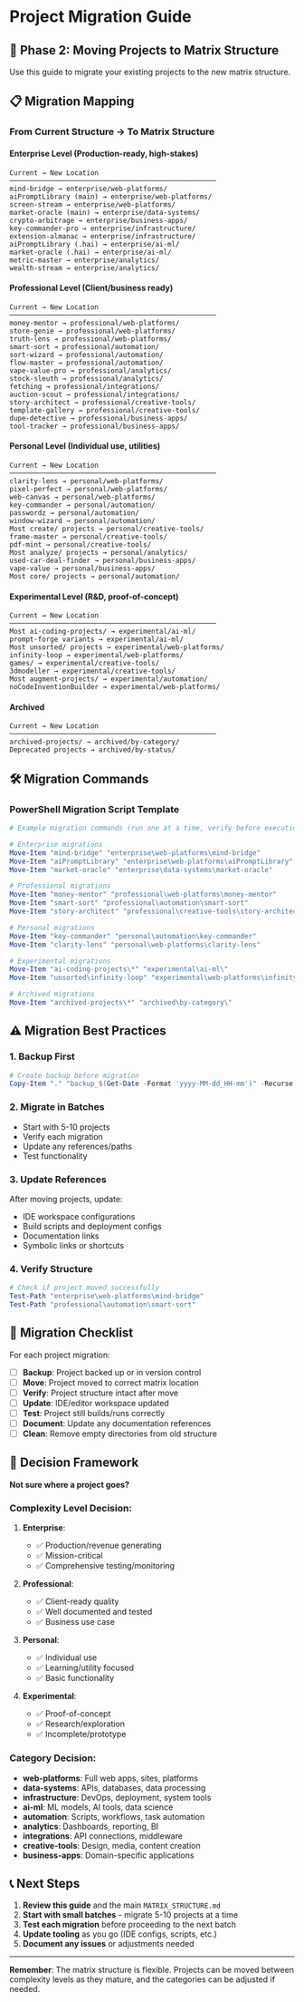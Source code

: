 # Project Migration Guide

## 🔄 Phase 2: Moving Projects to Matrix Structure

Use this guide to migrate your existing projects to the new matrix structure.

## 📋 Migration Mapping

### From Current Structure → To Matrix Structure

#### Enterprise Level (Production-ready, high-stakes)
```
Current → New Location
───────────────────────────────────────────────────
mind-bridge → enterprise/web-platforms/
aiPromptLibrary (main) → enterprise/web-platforms/
screen-stream → enterprise/web-platforms/
market-oracle (main) → enterprise/data-systems/
crypto-arbitrage → enterprise/business-apps/
key-commander-pro → enterprise/infrastructure/
extension-almanac → enterprise/infrastructure/
aiPromptLibrary (.hai) → enterprise/ai-ml/
market-oracle (.hai) → enterprise/ai-ml/
metric-master → enterprise/analytics/
wealth-stream → enterprise/analytics/
```

#### Professional Level (Client/business ready)
```
Current → New Location
───────────────────────────────────────────────────
money-mentor → professional/web-platforms/
store-genie → professional/web-platforms/
truth-lens → professional/web-platforms/
smart-sort → professional/automation/
sort-wizard → professional/automation/
flow-master → professional/automation/
vape-value-pro → professional/analytics/
stock-sleuth → professional/analytics/
fetching → professional/integrations/
auction-scout → professional/integrations/
story-architect → professional/creative-tools/
template-gallery → professional/creative-tools/
dupe-detective → professional/business-apps/
tool-tracker → professional/business-apps/
```

#### Personal Level (Individual use, utilities)
```
Current → New Location
───────────────────────────────────────────────────
clarity-lens → personal/web-platforms/
pixel-perfect → personal/web-platforms/
web-canvas → personal/web-platforms/
key-commander → personal/automation/
passwordz → personal/automation/
window-wizard → personal/automation/
Most create/ projects → personal/creative-tools/
frame-master → personal/creative-tools/
pdf-mint → personal/creative-tools/
Most analyze/ projects → personal/analytics/
used-car-deal-finder → personal/business-apps/
vape-value → personal/business-apps/
Most core/ projects → personal/automation/
```

#### Experimental Level (R&D, proof-of-concept)
```
Current → New Location
───────────────────────────────────────────────────
Most ai-coding-projects/ → experimental/ai-ml/
prompt-forge variants → experimental/ai-ml/
Most unsorted/ projects → experimental/web-platforms/
infinity-loop → experimental/web-platforms/
games/ → experimental/creative-tools/
3dmodeller → experimental/creative-tools/
Most augment-projects/ → experimental/automation/
noCodeInventionBuilder → experimental/web-platforms/
```

#### Archived
```
Current → New Location
───────────────────────────────────────────────────
archived-projects/ → archived/by-category/
Deprecated projects → archived/by-status/
```

## 🛠️ Migration Commands

### PowerShell Migration Script Template
```powershell
# Example migration commands (run one at a time, verify before executing)

# Enterprise migrations
Move-Item "mind-bridge" "enterprise\web-platforms\mind-bridge"
Move-Item "aiPromptLibrary" "enterprise\web-platforms\aiPromptLibrary"
Move-Item "market-oracle" "enterprise\data-systems\market-oracle"

# Professional migrations  
Move-Item "money-mentor" "professional\web-platforms\money-mentor"
Move-Item "smart-sort" "professional\automation\smart-sort"
Move-Item "story-architect" "professional\creative-tools\story-architect"

# Personal migrations
Move-Item "key-commander" "personal\automation\key-commander"
Move-Item "clarity-lens" "personal\web-platforms\clarity-lens"

# Experimental migrations
Move-Item "ai-coding-projects\*" "experimental\ai-ml\"
Move-Item "unsorted\infinity-loop" "experimental\web-platforms\infinity-loop"

# Archived migrations
Move-Item "archived-projects\*" "archived\by-category\"
```

## ⚠️ Migration Best Practices

### 1. **Backup First**
```powershell
# Create backup before migration
Copy-Item "." "backup_$(Get-Date -Format 'yyyy-MM-dd_HH-mm')" -Recurse
```

### 2. **Migrate in Batches**
- Start with 5-10 projects
- Verify each migration
- Update any references/paths
- Test functionality

### 3. **Update References**
After moving projects, update:
- IDE workspace configurations
- Build scripts and deployment configs
- Documentation links
- Symbolic links or shortcuts

### 4. **Verify Structure**
```powershell
# Check if project moved successfully
Test-Path "enterprise\web-platforms\mind-bridge"
Test-Path "professional\automation\smart-sort"
```

## 📝 Migration Checklist

For each project migration:

- [ ] **Backup**: Project backed up or in version control
- [ ] **Move**: Project moved to correct matrix location
- [ ] **Verify**: Project structure intact after move
- [ ] **Update**: IDE/editor workspace updated
- [ ] **Test**: Project still builds/runs correctly
- [ ] **Document**: Update any documentation references
- [ ] **Clean**: Remove empty directories from old structure

## 🎯 Decision Framework

**Not sure where a project goes?**

### Complexity Level Decision:
1. **Enterprise**: 
   - ✅ Production/revenue generating
   - ✅ Mission-critical
   - ✅ Comprehensive testing/monitoring
   
2. **Professional**:
   - ✅ Client-ready quality
   - ✅ Well documented and tested
   - ✅ Business use case
   
3. **Personal**:
   - ✅ Individual use
   - ✅ Learning/utility focused
   - ✅ Basic functionality
   
4. **Experimental**:
   - ✅ Proof-of-concept
   - ✅ Research/exploration
   - ✅ Incomplete/prototype

### Category Decision:
- **web-platforms**: Full web apps, sites, platforms
- **data-systems**: APIs, databases, data processing  
- **infrastructure**: DevOps, deployment, system tools
- **ai-ml**: ML models, AI tools, data science
- **automation**: Scripts, workflows, task automation
- **analytics**: Dashboards, reporting, BI
- **integrations**: API connections, middleware
- **creative-tools**: Design, media, content creation
- **business-apps**: Domain-specific applications

## 📞 Next Steps

1. **Review this guide** and the main `MATRIX_STRUCTURE.md`
2. **Start with small batches** - migrate 5-10 projects at a time
3. **Test each migration** before proceeding to the next batch
4. **Update tooling** as you go (IDE configs, scripts, etc.)
5. **Document any issues** or adjustments needed

---

**Remember**: The matrix structure is flexible. Projects can be moved between complexity levels as they mature, and the categories can be adjusted if needed.
